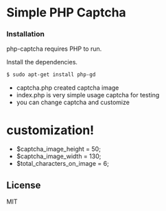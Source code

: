 # Simple PHP Captcha

### Installation

php-captcha requires PHP to run.

Install the dependencies.

```sh
$ sudo apt-get install php-gd
```

 - captcha.php created captcha image
 - index.php is very simple usage captcha for testing
 - you can change captcha and customize

# customization!

 - $captcha_image_height = 50;
 - $captcha_image_width = 130;
 - $total_characters_on_image = 6;



License
----

MIT

